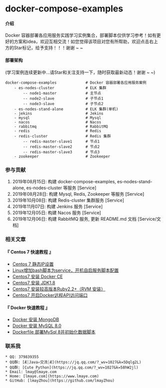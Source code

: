 # docker-compose-examples

#### 介绍
Docker 容器部署各应用服务实践学习实例集合，部署脚本仅供学习参考！如有更好的方案和idea，欢迎互相交流！如您觉得该项目对您有所帮助，欢迎点击右上方的Star标记，给予支持！！！谢谢 ~ ~

#### 部署架构
(学习案例连续更新中...请Star和关注支持一下，随时获取最新动态！谢谢 ~ ~)

    docker-compose-examples             # Docker 容器部署各应用服务案例
        - es-nodes-cluster              # ELK 集群
            -- node1-master             # 主节点
            -- node2-slave              # 子节点1
            -- node3-slave              # 子节点2
        - es-nodes-stand-alone          # ELK 集群(单机)
        - jekins                        # Jekins
        - mysql                         # Mysql
        - nacos                         # Nacos
        - rabbitmq                      # RabbitMQ
        - redis                         # Redis
        - redis-cluster                 # Redis 集群
            -- redis-master-slave1      # 节点1
            -- redis-master-slave2      # 节点2
            -- redis-master-slave3      # 节点3
        - zookeeper                     # Zookeeper    

### 参与贡献
 1. 2019年08月15日: 构建 docker-compose-examples, es-nodes-stand-alone, es-nodes-cluster 等服务 [Service]
 2. 2019年08月28日: 构建 Mysql, Redis, Zookeeper 等服务 [Service]
 3. 2019年10月08日: 构建 Redis-cluster 集群服务 [Service]
 4. 2019年11月07日: 构建 Jenkins 服务 [Service]
 5. 2019年12月05日: 构建 Nacos 服务 [Service]
 6. 2019年12月06日: 构建 RabbitMQ 服务, 更新 README.md 文档 [Service/文档]

### 相关文章
#### 『 Centos 7 快速教程 』

- [Centos 7 静态IP设置](https://www.lmaye.com/2017/12/22/20180809103359/)
- [Linux增加bash脚本为service，开机自启服务脚本配置](https://www.lmaye.com/2017/12/23/20180809103413/)
- [Centos7 安装 Docker CE](hhttps://www.lmaye.com/2019/04/28/20190428183357/)
- [Centos7 安装 JDK1.8](https://www.lmaye.com/2019/04/29/20190429005630/)
- [Centos7 安装较高版本Ruby2.2+（RVM 安装）](https://www.lmaye.com/2019/01/24/20190124223042/)
- [Centos7 开启Docker远程API访问端口](https://www.lmaye.com/2019/06/04/20190604230713/)

#### 『 Docker 快速教程 』

- [Docker 安装 MongoDB](https://www.lmaye.com/2019/05/06/20190506232452/)
- [Docker 安装 MySQL 8.0](https://www.lmaye.com/2019/05/22/20190522162930/)
- [Dockerfile 部署MySql 8并初始化数据脚本](https://www.lmaye.com/2019/06/02/20190602133656/)

### 联系我
    * QQ: 379839355
    * QQ群: [Æ┊Java✍交流┊Æ](https://jq.qq.com/?_wv=1027&k=5Dqlg2L)
    * QQ群: [Cute Python](https://jq.qq.com/?_wv=1027&k=58hW2jl)
    * Email: lmay@lmaye.com
    * Home: [lmaye.com](https://www.lmaye.com)
    * GitHub: [lmayZhou](https://github.com/lmayZhou)